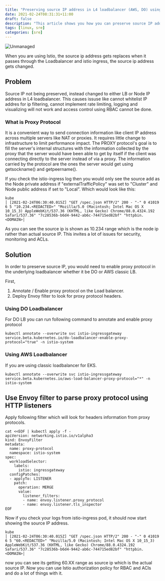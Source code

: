 ```yaml
---
title: "Preserving source IP address in L4 loadbalancer (AWS, DO) using Istio's Envoy Filter and Proxy protocol."
date: 2021-02-24T08:31:31+11:00
draft: false
description: "This article shows you how you can preserve source IP address in kubernetes using Proxy protocol and istio's envoy proxy filters."
tags: [linux, sre]
categories: [sre]
---
```


![Unmanaged](/img/envoy.png)

When you are using Istio, the source ip address gets replaces when it passes through the Loadbalancer and istio ingress, the source ip address gets changed.

## Problem

Source IP not being preserved, instead changed to either LB or Node IP address in L4 loadbalancer.  This causes issuse like cannot whitelist IP addres for ip filtering, cannot implement rate limiting, logging and visualizing will not work and access control using RBAC cannot be done.


### What is Proxy Protocol

It is a convenient way to send connection information like client IP address across multiple servers like NAT or proxies. It requires little change to infrastructure to limit performance impact. The PROXY protocol's goal is to fill the server's internal structures with the information collected by the proxy that the server would have been able to get by itself if the client was connecting directly to the server instead of via a proxy. The information carried by the protocol are the ones the server would get using getsockname() and getpeername().

If you check the istio-ingress log then you would only see the source add as the Node private address if "externalTrafficPolicy" was set to "Cluster" and Node public address if set to "Local". Which would look like this:
```
kube
│ [2021-02-24T06:30:40.015Z] "GET /spec.json HTTP/2" 200 - "-" 0 41019 6 5 "10.234.<REDACTED>" "Mozilla/5.0 (Macintosh; Intel Mac OS X 10_15_3) AppleWebKit/537.36 (KHTML, like Gecko) Chrome/88.0.4324.192 Safari/537.36" "7c28536b-b6d4-9442-ab6c-744715ed82bf" "httpbin.<DOMAIN>│
```

As you can see the source ip is shown as 10.234 range which is the node ip rather than actual source IP. This invites a lot of issues for security, monitoring and ACLs.

## Solution 

In order to preserve source IP, you would need to enable proxy protocol in the underlying loadbalancer whether it be DO or AWS classic LB.

First,
1. Annotate / Enable proxy protocol on the Load balancer.
2. Deploy Envoy filter to look for proxy protocol headers.

### Using DO Loadbalancer


For DO LB you can run following command to annotate and enable proxy protocol

```
kubectl annotate --overwrite svc istio-ingressgateway service.beta.kubernetes.io/do-loadbalancer-enable-proxy-protocol="true" -n istio-system  
```

### Using AWS Loadbalancer

If you are using classic loadbalancer for EKS.

```
kubectl annotate --overwrite svc istio-ingressgateway service.beta.kubernetes.io/aws-load-balancer-proxy-protocol="*" -n istio-system  
```

## Use Envoy filter to parse proxy protocol using HTTP listeners
Apply following filter which will look for headers information from proxy protocols.

```
cat <<EOF | kubectl apply -f -
apiVersion: networking.istio.io/v1alpha3
kind: EnvoyFilter
metadata:
  name: proxy-protocol
  namespace: istio-system
spec:
  workloadSelector:
    labels:
      istio: ingressgateway
  configPatches:
  - applyTo: LISTENER
    patch:
      operation: MERGE
      value:
        listener_filters:
        - name: envoy.listener.proxy_protocol
        - name: envoy.listener.tls_inspector
EOF
```

Now if you check your logs from istio-ingress pod, it should now start showing the source IP address.
```
kube
│ [2021-02-24T06:30:40.015Z] "GET /spec.json HTTP/2" 200 - "-" 0 41019 6 5 "60.<REDACTED>" "Mozilla/5.0 (Macintosh; Intel Mac OS X 10_15_3) AppleWebKit/537.36 (KHTML, like Gecko) Chrome/88.0.4324.192 Safari/537.36" "7c28536b-b6d4-9442-ab6c-744715ed82bf" "httpbin.<DOMAIN>│
```

now you can see its getting 60.XX range as source ip which is the actual source IP. Now you can use Istio authorization policy for RBAC and ACls and do a lot of things with it.